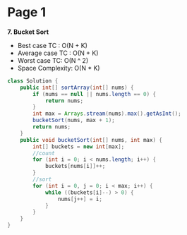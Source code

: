 # Page 1

**7. Bucket Sort**

* Best case TC : O(N + K)
* Average case TC : O(N + K)
* Worst case TC: O(N ^ 2)
* Space Complexity: O(N \* K)

```java
class Solution {
    public int[] sortArray(int[] nums) {
        if (nums == null || nums.length == 0) {
            return nums;
        }
        int max = Arrays.stream(nums).max().getAsInt();
        bucketSort(nums, max + 1);
        return nums;
    }
    public void bucketSort(int[] nums, int max) {
        int[] buckets = new int[max];
        //count 
        for (int i = 0; i < nums.length; i++) {
            buckets[nums[i]]++;
        }
        //sort
        for (int i = 0, j = 0; i < max; i++) {
            while ((buckets[i]--) > 0) {
                nums[j++] = i;
            }
        }
    }
}
```
